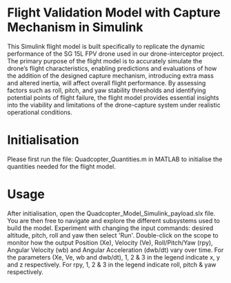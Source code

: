 # Flight Validation Model with Capture Mechanism in Simulink

This Simulink flight model is built specifically to replicate the dynamic performance of the SG 15L FPV drone used in our drone-interceptor project. The primary purpose of the flight model is to accurately simulate the drone’s flight characteristics, enabling predictions and evaluations of how the addition of the designed capture mechanism, introducing extra mass and altered inertia, will affect overall flight performance. By assessing factors such as roll, pitch, and yaw stability thresholds and identifying potential points of flight failure, the flight model provides essential insights into the viability and limitations of the drone-capture system under realistic operational conditions.

# Initialisation

Please first run the file: Quadcopter_Quantities.m in MATLAB to initialise the quantities needed for the flight model.

# Usage

After initialisation, open the Quadcopter_Model_Simulink_payload.slx file. You are then free to navigate and explore the different subsystems used to build the model. Experiment with changing the input commands: desired altitude, pitch, roll and yaw then select 'Run'. Double-click on the scope to monitor how the output Position (Xe), Velocity (Ve), Roll/Pitch/Yaw (rpy), Angular Velocity (wb) and Angular Acceleration (dwb/dt) vary over time. For the parameters (Xe, Ve, wb and dwb/dt), 1, 2 & 3 in the legend indicate x, y and z respectively. For rpy, 1, 2 & 3 in the legend indicate roll, pitch & yaw respectively.   

